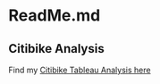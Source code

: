 # ReadMe.md
## Citibike Analysis
Find my [Citibike Tableau Analysis here](https://public.tableau.com/app/profile/adrianna2382/viz/CitibikeChallenge_16407447462820/Story1?publish=yes)
